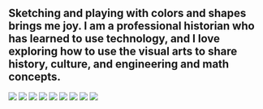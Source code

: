 
## Sketching and playing with colors and shapes brings me joy. I am a professional historian who has learned to use technology, and I love exploring how to use the visual arts to share history, culture, and engineering and math concepts.

<img class="profile-picture" src="sketches/sketch1.jpg">

<img class="profile-picture" src="sketches/sketch3.jpg">

<img class="profile-picture" src="sketches/sketch4.jpg">

<img class="profile-picture" src="sketches/sketch9.jpg">

<img class="profile-picture" src="sketches/sketch10.jpg">

<img class="profile-picture" src="sketches/sketch12.jpg">

<img class="profile-picture" src="sketches/sketch14.jpg">

<img class="profile-picture" src="sketches/sketch15.jpg">

<img class="profile-picture" src="sketches/sketch18.jpg">
